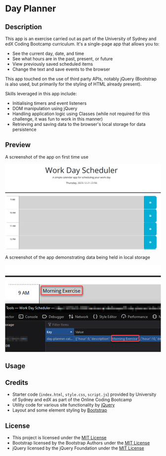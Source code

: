 # Day Planner
## Description
This app is an exercise carried out as part of the University of Sydney and edX Coding Bootcamp curriculum. It's a single-page app that allows you to:
- See the current day, date, and time
- See what hours are in the past, present, or future
- View previously saved scheduled items
- Change the text and save events to the browser

This app touched on the use of third party APIs, notably jQuery (Bootstrap is also used, but primarily for the styling of HTML already present).

Skills leveraged in this app include:
- Initialising timers and event listeners
- DOM manipulation using jQuery
- Handling application logic using Classes (while not required for this challenge, it was fun to work in this manner)
- Retrieving and saving data to the browser's local storage for data persistence

## Preview
A screenshot of the app on first time use

![A screenshot of part of the app from the first time loaded, showing a partially redacted date/time stamp, and part of the event blocks underneath](./project/preview-001.png)

A screenshot of the app demonstrating data being held in local storage

![A screenshot of the app with a populated event, and its corresponding object reference in local storage](./project/preview-002.png)

## Usage

## Credits
- Starter code (`index.html`, `style.css`, `script.js`) provided by University of Sydney and edX as part of the Online Coding Bootcamp
- Utility code for various site functionality by [jQuery](https://jquery.com/)
- Layout and some element styling by [Bootstrap](https://getbootstrap.com/)

## License
- This project is licensed under the [MIT License](./LICENSE)
- Bootstrap licensed by the Bootstrap Authors under the [MIT License](https://github.com/twbs/bootstrap/blob/main/LICENSE)
- jQuery licensed by the jQuery Foundation under the [MIT License](https://jquery.com/license/)